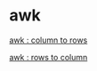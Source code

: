 # awk

[awk : column to rows](awk/01_awk_column_to_rows.md)

[awk : rows to column](awk/02_awk_rows_to_column.md)
